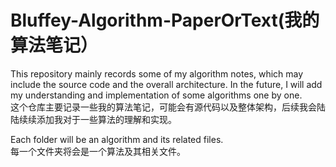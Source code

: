 # Bluffey-Algorithm-PaperOrText(我的算法笔记）
This repository mainly records some of my algorithm notes, which may include the source code and the overall architecture. In the future, I will add my understanding and implementation of some algorithms one by one.</br>
这个仓库主要记录一些我的算法笔记，可能会有源代码以及整体架构，后续我会陆陆续续添加我对于一些算法的理解和实现。

Each folder will be an algorithm and its related files.</br>
每一个文件夹将会是一个算法及其相关文件。
